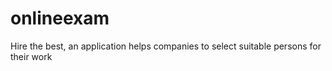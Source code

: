 # onlineexam
Hire the best, an application helps companies to select suitable persons for their work
